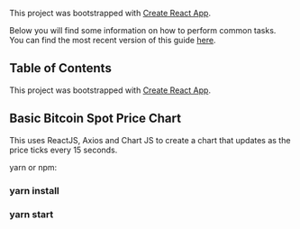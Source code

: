 This project was bootstrapped with [Create React App](https://github.com/facebookincubator/create-react-app).

Below you will find some information on how to perform common tasks.<br>
You can find the most recent version of this guide [here](https://github.com/facebookincubator/create-react-app/blob/master/packages/react-scripts/template/README.md).

## Table of Contents

This project was bootstrapped with [Create React App](https://github.com/facebookincubator/create-react-app).

## Basic Bitcoin Spot Price Chart

This uses ReactJS, Axios and Chart JS to create a chart that updates as the price ticks every 15 seconds.

yarn or npm:

### yarn install
### yarn start